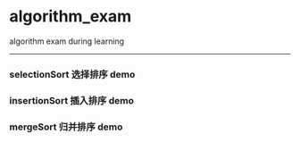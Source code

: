 # algorithm_exam
algorithm exam during learning
* * *
### selectionSort 选择排序 demo
### insertionSort 插入排序 demo
### mergeSort 归并排序 demo